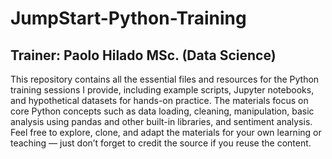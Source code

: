 # JumpStart-Python-Training
## Trainer: Paolo Hilado MSc. (Data Science)
This repository contains all the essential files and resources for the Python training sessions I provide, including example scripts, Jupyter notebooks, and hypothetical datasets for hands-on practice. The materials focus on core Python concepts such as data loading, cleaning, manipulation, basic analysis using pandas and other built-in libraries, and sentiment analysis.
Feel free to explore, clone, and adapt the materials for your own learning or teaching — just don’t forget to credit the source if you reuse the content.


